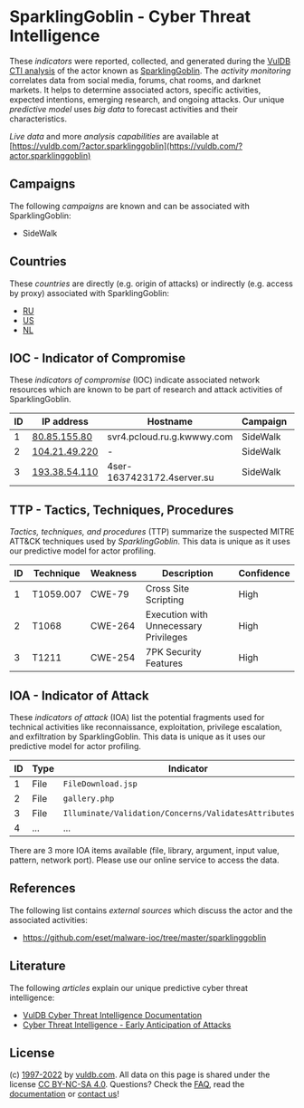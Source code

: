 # SparklingGoblin - Cyber Threat Intelligence

These _indicators_ were reported, collected, and generated during the [VulDB CTI analysis](https://vuldb.com/?kb.cti) of the actor known as [SparklingGoblin](https://vuldb.com/?actor.sparklinggoblin). The _activity monitoring_ correlates data from social media, forums, chat rooms, and darknet markets. It helps to determine associated actors, specific activities, expected intentions, emerging research, and ongoing attacks. Our unique _predictive model_ uses _big data_ to forecast activities and their characteristics.

_Live data_ and more _analysis capabilities_ are available at [https://vuldb.com/?actor.sparklinggoblin](https://vuldb.com/?actor.sparklinggoblin)

## Campaigns

The following _campaigns_ are known and can be associated with SparklingGoblin:

* SideWalk

## Countries

These _countries_ are directly (e.g. origin of attacks) or indirectly (e.g. access by proxy) associated with SparklingGoblin:

* [RU](https://vuldb.com/?country.ru)
* [US](https://vuldb.com/?country.us)
* [NL](https://vuldb.com/?country.nl)

## IOC - Indicator of Compromise

These _indicators of compromise_ (IOC) indicate associated network resources which are known to be part of research and attack activities of SparklingGoblin.

ID | IP address | Hostname | Campaign | Confidence
-- | ---------- | -------- | -------- | ----------
1 | [80.85.155.80](https://vuldb.com/?ip.80.85.155.80) | svr4.pcloud.ru.g.kwwwy.com | SideWalk | High
2 | [104.21.49.220](https://vuldb.com/?ip.104.21.49.220) | - | SideWalk | High
3 | [193.38.54.110](https://vuldb.com/?ip.193.38.54.110) | 4ser-1637423172.4server.su | SideWalk | High

## TTP - Tactics, Techniques, Procedures

_Tactics, techniques, and procedures_ (TTP) summarize the suspected MITRE ATT&CK techniques used by _SparklingGoblin_. This data is unique as it uses our predictive model for actor profiling.

ID | Technique | Weakness | Description | Confidence
-- | --------- | -------- | ----------- | ----------
1 | T1059.007 | CWE-79 | Cross Site Scripting | High
2 | T1068 | CWE-264 | Execution with Unnecessary Privileges | High
3 | T1211 | CWE-254 | 7PK Security Features | High

## IOA - Indicator of Attack

These _indicators of attack_ (IOA) list the potential fragments used for technical activities like reconnaissance, exploitation, privilege escalation, and exfiltration by SparklingGoblin. This data is unique as it uses our predictive model for actor profiling.

ID | Type | Indicator | Confidence
-- | ---- | --------- | ----------
1 | File | `FileDownload.jsp` | High
2 | File | `gallery.php` | Medium
3 | File | `Illuminate/Validation/Concerns/ValidatesAttributes.php` | High
4 | ... | ... | ...

There are 3 more IOA items available (file, library, argument, input value, pattern, network port). Please use our online service to access the data.

## References

The following list contains _external sources_ which discuss the actor and the associated activities:

* https://github.com/eset/malware-ioc/tree/master/sparklinggoblin

## Literature

The following _articles_ explain our unique predictive cyber threat intelligence:

* [VulDB Cyber Threat Intelligence Documentation](https://vuldb.com/?kb.cti)
* [Cyber Threat Intelligence - Early Anticipation of Attacks](https://www.scip.ch/en/?labs.20201022)

## License

(c) [1997-2022](https://vuldb.com/?kb.changelog) by [vuldb.com](https://vuldb.com/?kb.about). All data on this page is shared under the license [CC BY-NC-SA 4.0](https://creativecommons.org/licenses/by-nc-sa/4.0/). Questions? Check the [FAQ](https://vuldb.com/?kb.faq), read the [documentation](https://vuldb.com/?kb) or [contact us](https://vuldb.com/?contact)!
